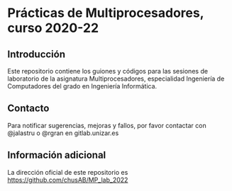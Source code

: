 # Prácticas de Multiprocesadores, curso 2020-22

## Introducción
Este repositorio contiene los guiones y códigos para las sesiones de laboratorio
de la asignatura Multiprocesadores, especialidad Ingeniería de Computadores
del grado en Ingeniería Informática.

## Contacto
Para notificar sugerencias, mejoras y fallos, por favor contactar con
@jalastru o @rgran en gitlab.unizar.es

## Información adicional
La dirección oficial de este repositorio es
https://github.com/chusAB/MP_lab_2022
